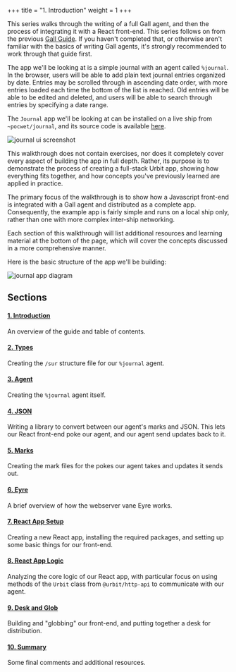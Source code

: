 +++
title = "1. Introduction"
weight = 1
+++

This series walks through the writing of a full Gall agent, and then the process
of integrating it with a React front-end. This series follows on from the
previous [Gall Guide](/guides/core/app-school/intro). If you haven't
completed that, or otherwise aren't familiar with the basics of writing Gall
agents, it's strongly recommended to work through that guide first.

The app we'll be looking at is a simple journal with an agent called `%journal`.
In the browser, users will be able to add plain text journal entries organized
by date. Entries may be scrolled through in ascending date order, with more
entries loaded each time the bottom of the list is reached. Old entries will be
able to be edited and deleted, and users will be able to search through entries
by specifying a date range.

The `Journal` app we'll be looking at can be installed on a live ship from
`~pocwet/journal`, and its source code is available [here](https://github.com/urbit/docs-examples/tree/main/journal-app).

![journal ui screenshot](https://media.urbit.org/guides/core/app-school-full-stack-guide/entries.png)

This walkthrough does not contain exercises, nor does it completely cover every
aspect of building the app in full depth. Rather, its purpose is to demonstrate
the process of creating a full-stack Urbit app, showing how everything fits
together, and how concepts you've previously learned are applied in practice.

The primary focus of the walkthrough is to show how a Javascript front-end is
integrated with a Gall agent and distributed as a complete app. Consequently,
the example app is fairly simple and runs on a local ship only, rather than one
with more complex inter-ship networking.

Each section of this walkthrough will list additional resources and learning
material at the bottom of the page, which will cover the concepts discussed in a
more comprehensive manner.

Here is the basic structure of the app we'll be building:

![journal app
diagram](https://media.urbit.org/guides/core/app-school-full-stack-guide/journal-app-diagram.svg)

## Sections

#### [1. Introduction](/guides/core/app-school-full-stack/1-intro)

An overview of the guide and table of contents.

#### [2. Types](/guides/core/app-school-full-stack/2-types)

Creating the `/sur` structure file for our `%journal` agent.

#### [3. Agent](/guides/core/app-school-full-stack/3-agent)

Creating the `%journal` agent itself.

#### [4. JSON](/guides/core/app-school-full-stack/5-json)

Writing a library to convert between our agent's marks and JSON. This lets our
React front-end poke our agent, and our agent send updates back to it.

#### [5. Marks](/guides/core/app-school-full-stack/4-marks)

Creating the mark files for the pokes our agent takes and updates it sends out.

#### [6. Eyre](/guides/core/app-school-full-stack/6-eyre)

A brief overview of how the webserver vane Eyre works.

#### [7. React App Setup](/guides/core/app-school-full-stack/7-react-setup)

Creating a new React app, installing the required packages, and setting up some
basic things for our front-end.

#### [8. React App Logic](/guides/core/app-school-full-stack/8-http-api)

Analyzing the core logic of our React app, with particular focus on using
methods of the `Urbit` class from `@urbit/http-api` to communicate with our
agent.

#### [9. Desk and Glob](/guides/core/app-school-full-stack/9-web-scries)

Building and "globbing" our front-end, and putting together a desk for
distribution.

#### [10. Summary](/guides/core/app-school-full-stack/10-final)

Some final comments and additional resources.
